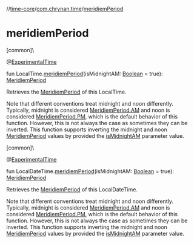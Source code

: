 //[time-core](../../index.md)/[com.chrynan.time](index.md)/[meridiemPeriod](meridiem-period.md)

# meridiemPeriod

[common]\

@[ExperimentalTime](https://kotlinlang.org/api/latest/jvm/stdlib/kotlin.time/-experimental-time/index.html)

fun LocalTime.[meridiemPeriod](meridiem-period.md)(isMidnightAM: [Boolean](https://kotlinlang.org/api/latest/jvm/stdlib/kotlin/-boolean/index.html) = true): [MeridiemPeriod](-meridiem-period/index.md)

Retrieves the [MeridiemPeriod](-meridiem-period/index.md) of this LocalTime.

Note that different conventions treat midnight and noon differently. Typically, midnight is considered [MeridiemPeriod.AM](-meridiem-period/-a-m/index.md) and noon is considered [MeridiemPeriod.PM](-meridiem-period/-p-m/index.md), which is the default behavior of this function. However, this is not always the case as sometimes they can be inverted. This function supports inverting the midnight and noon [MeridiemPeriod](-meridiem-period/index.md) values by provided the [isMidnightAM](meridiem-period.md) parameter value.

[common]\

@[ExperimentalTime](https://kotlinlang.org/api/latest/jvm/stdlib/kotlin.time/-experimental-time/index.html)

fun LocalDateTime.[meridiemPeriod](meridiem-period.md)(isMidnightAM: [Boolean](https://kotlinlang.org/api/latest/jvm/stdlib/kotlin/-boolean/index.html) = true): [MeridiemPeriod](-meridiem-period/index.md)

Retrieves the [MeridiemPeriod](-meridiem-period/index.md) of this LocalDateTime.

Note that different conventions treat midnight and noon differently. Typically, midnight is considered [MeridiemPeriod.AM](-meridiem-period/-a-m/index.md) and noon is considered [MeridiemPeriod.PM](-meridiem-period/-p-m/index.md), which is the default behavior of this function. However, this is not always the case as sometimes they can be inverted. This function supports inverting the midnight and noon [MeridiemPeriod](-meridiem-period/index.md) values by provided the [isMidnightAM](meridiem-period.md) parameter value.
